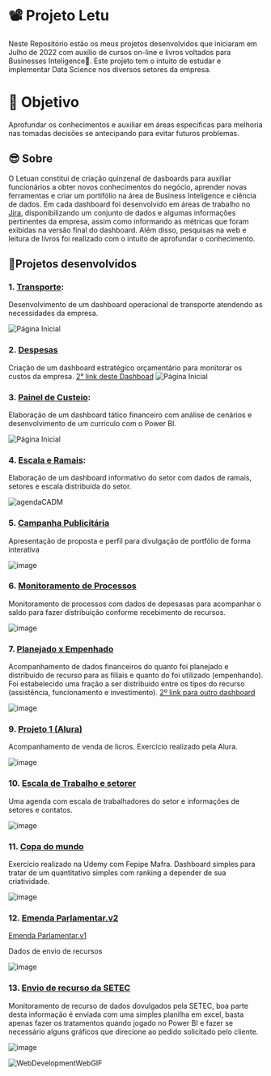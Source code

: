 # 📽 Projeto Letu

Neste Repositório estão os meus projetos desenvolvidos que iniciaram em Julho de 2022 com auxílio de cursos on-line e livros voltados para Businesses Inteligence🧠. Este projeto tem o intuito de estudar e implementar Data Science nos diversos setores da empresa. 




# 🏁 Objetivo

Aprofundar os conhecimentos e auxiliar em áreas específicas para melhoria nas tomadas decisões se antecipando para evitar futuros problemas.




## 😎 Sobre  

O Letuan constitui de criação quinzenal de dasboards para auxiliar funcionários a obter novos conhecimentos do negócio, aprender novas ferramentas e criar um portifólio na área de Business Inteligence e ciência de dados. 
Em cada dashboard foi desenvolvido em áreas de trabalho no [Jira](https://leticiademelo.atlassian.net/jira/software/c/projects/CDES/boards/3?atlOrigin=eyJpIjoiODI0YThjZTU4NDY5NDBhZmI0MTEyZWM1YWQ2MDU4ZTYiLCJwIjoiaiJ9), disponibilizando um conjunto de dados e algumas informações pertinentes da empresa, assim como informando as métricas que foram exibidas na versão final do dashboard. Além disso, pesquisas na web e leitura de livros foi realizado com o intuito de aprofundar o conhecimento.




## 🔮Projetos desenvolvidos  


### 1. [Transporte](https://app.powerbi.com/view?r=eyJrIjoiYjYyMWQ4NGEtY2NiNi00ZTljLTlkZDQtMGY1NWZhZWRjOTIwIiwidCI6IjQ1NDhkNGRjLTBmM2YtNGJkYy1iZDVkLTA3NzUwZTBhMTRhZCJ9&pageName=ReportSection030dd542657455ca690b): 

Desenvolvimento de um dashboard operacional de transporte atendendo as necessidades da empresa.

![Página Inicial](https://github.com/victrovsky/Power-BI/blob/ed516aa103b82ab15f62e6502432aa48be25d835/Captura%20da%20Web_27-11-2022_31640_app.powerbi.com.jpeg)





### 2. [Despesas](https://app.powerbi.com/view?r=eyJrIjoiMThmZWE4NWQtOGRkYy00NTRkLThiY2EtOWFkYWJmMWE2YmQ0IiwidCI6IjQ1NDhkNGRjLTBmM2YtNGJkYy1iZDVkLTA3NzUwZTBhMTRhZCJ9&pageName=ReportSection)

Criação de um dashboard estratégico orçamentário para monitorar os custos da empresa.
[2° link deste Dashboad](https://app.powerbi.com/view?r=eyJrIjoiY2FmYjhmMTUtYmE4ZS00OWRkLWJjZjAtZTVhY2Y4N2ZiNWM1IiwidCI6IjQ1NDhkNGRjLTBmM2YtNGJkYy1iZDVkLTA3NzUwZTBhMTRhZCJ9&embedImagePlaceholder=true)
![Página Inicial](https://github.com/victrovsky/Power-BI/blob/9710ee20bcca4c54515c1ebcfcd9fafd45994ab3/despesa.jpg)





### 3. [Painel de Custeio](https://app.powerbi.com/view?r=eyJrIjoiNzczMmJiZDQtYzg4MC00YjFiLWJmNGItYWY4OGNlNDBjNDFkIiwidCI6IjQ1NDhkNGRjLTBmM2YtNGJkYy1iZDVkLTA3NzUwZTBhMTRhZCJ9&pageName=ReportSectiond35372800580dad00203): 

Elaboração de um dashboard tático financeiro com análise de cenários e desenvolvimento de um currículo com o Power BI.

![Página Inicial](https://github.com/victrovsky/Power-BI/blob/eb28e06fb13dce4df8b8895bbf1bb8d713008502/custeio.jpg)





### 4. [Escala e Ramais](https://app.powerbi.com/view?r=eyJrIjoiNmE5NTM1YjItODU0My00MzNmLThhNWUtMDQ3OTQ0MzU2MjI5IiwidCI6IjQ1NDhkNGRjLTBmM2YtNGJkYy1iZDVkLTA3NzUwZTBhMTRhZCJ9&pageName=ReportSection235be742a827c1619e6e): 

Elaboração de um dashboard informativo do setor com dados de ramais, setores e escala distribuída do setor.

![agendaCADM](https://user-images.githubusercontent.com/119130562/204148392-f61fc288-19a5-4028-9a33-4606caab2bc5.jpg)





### 5. [Campanha Publicitária](https://app.powerbi.com/view?r=eyJrIjoiMDBlNzU2MDQtN2YwOS00MjliLWIyYzgtNjUyZDcxNjNmNjliIiwidCI6IjQ1NDhkNGRjLTBmM2YtNGJkYy1iZDVkLTA3NzUwZTBhMTRhZCJ9)

Apresentação de proposta e perfil para divulgação de portfólio de forma interativa

![image](https://github.com/luanvsky/Painel-Power-BI/assets/119130562/cda0d69d-beab-4bcb-a13c-b4cb96ffa1d9)





### 6. [Monitoramento de Processos](https://app.powerbi.com/view?r=eyJrIjoiNTYzOGM5YTgtZTZjMC00ZmI0LWE4YWItOGZhYzg0MzE5MjUyIiwidCI6IjQ1NDhkNGRjLTBmM2YtNGJkYy1iZDVkLTA3NzUwZTBhMTRhZCJ9)

Monitoramento de processos com dados de depesasas para acompanhar o saldo para fazer distribuição conforme recebimento de recursos.

![image](https://github.com/luanvsky/Painel-Power-BI/assets/119130562/fb992964-7adc-4b33-b5c1-36c982da3109)





### 7. [Planejado x Empenhado](https://app.powerbi.com/view?r=eyJrIjoiNDg4N2VhYzUtNmE5MC00YjViLWFkMGMtODQyOWI1M2U2NjMxIiwidCI6IjQ1NDhkNGRjLTBmM2YtNGJkYy1iZDVkLTA3NzUwZTBhMTRhZCJ9)

Acompanhamento de dados financeiros do quanto foi planejado e distribuido de recurso para as filiais e quanto do foi utilizado (empenhando). Foi estabelecido uma fração a ser distribuido entre os tipos do recurso (assistência, funcionamento e investimento).
[2º link para outro dashboard](https://app.powerbi.com/view?r=eyJrIjoiMjBkNzc1NzctN2RjMC00ZmJiLTk5MWEtMjc2ZjM1NDc1NWI4IiwidCI6IjQ1NDhkNGRjLTBmM2YtNGJkYy1iZDVkLTA3NzUwZTBhMTRhZCJ9)

![image](https://github.com/luanvsky/Painel-Power-BI/assets/119130562/7173b9c3-f52b-45e7-99b4-2a04cc79c24f)





### 9. [Projeto 1 (Alura)](https://app.powerbi.com/view?r=eyJrIjoiNDk2MDYwMDktMjcwMC00YWNhLWFmOWQtMzQ5MTVkZWRlMTM3IiwidCI6IjQ1NDhkNGRjLTBmM2YtNGJkYy1iZDVkLTA3NzUwZTBhMTRhZCJ9)

Acompanhamento de venda de licros. Exercício realizado pela Alura.

![image](https://github.com/luanvsky/Painel-Power-BI/assets/119130562/e12249b6-0bb6-464c-9718-7ab59360a641)





### 10. [Escala de Trabalho e setorer](https://app.powerbi.com/view?r=eyJrIjoiOGY3NDMyZWYtMmQwZi00NjIyLTk2MDctYjMwZWVmMTk1YjI1IiwidCI6IjQ1NDhkNGRjLTBmM2YtNGJkYy1iZDVkLTA3NzUwZTBhMTRhZCJ9)

Uma agenda com escala de trabalhadores do setor e informações de setores e contatos.

![image](https://github.com/luanvsky/Painel-Power-BI/assets/119130562/89295956-668a-40ec-8a00-5d59b629c9da)





### 11. [Copa do mundo](https://app.powerbi.com/view?r=eyJrIjoiYzIyN2ZiMDQtYmE1YS00NzUyLWE2NmUtODEwMzcyZWEwMDVjIiwidCI6IjQ1NDhkNGRjLTBmM2YtNGJkYy1iZDVkLTA3NzUwZTBhMTRhZCJ9&embedImagePlaceholder=true)

Exercício realizado na Udemy com Fepipe Mafra. Dashboard simples para tratar de um quantitativo simples com ranking a depender de sua criatividade.

![image](https://github.com/luanvsky/Painel-Power-BI/assets/119130562/ffa3c935-1204-4e4c-b66e-492510ffbf8b)





### 12. [Emenda Parlamentar.v2](https://app.powerbi.com/view?r=eyJrIjoiZmYyNjhmYmUtNGI2ZS00OWU4LWI4ZWQtODkwZjhiNDU0MDVlIiwidCI6IjQ1NDhkNGRjLTBmM2YtNGJkYy1iZDVkLTA3NzUwZTBhMTRhZCJ9)
[Emenda Parlamentar.v1](https://app.powerbi.com/view?r=eyJrIjoiYThhNzhmMjAtNzBmYS00OTdmLTgyZjEtZmEwMmE0YzgxYmM1IiwidCI6IjQ1NDhkNGRjLTBmM2YtNGJkYy1iZDVkLTA3NzUwZTBhMTRhZCJ9)

Dados de envio de recursos

![image](https://github.com/luanvsky/Painel-Power-BI/assets/119130562/74c49edb-9873-484c-873f-a351da109ab7)





### 13. [Envio de recurso da SETEC](https://app.powerbi.com/view?r=eyJrIjoiYzRmOTk1ZTctODhkOS00YmRjLWI4NjYtN2IzZjQ1NmM5NzY2IiwidCI6IjQ1NDhkNGRjLTBmM2YtNGJkYy1iZDVkLTA3NzUwZTBhMTRhZCJ9)

Monitoramento de recurso de dados dovulgados pela SETEC, boa parte desta informação é enviada com uma simples planilha em excel, basta apenas fazer os tratamentos quando jogado no Power BI e fazer se necessário alguns gráficos que direcione ao pedido solicitado pelo cliente.

![image](https://github.com/luanvsky/Painel-Power-BI/assets/119130562/7603ca7e-e9c1-487a-a837-4ede025e14f8)









![WebDevelopmentWebGIF](https://github.com/luanvsky/Painel-Power-BI/assets/119130562/7599c965-3971-4be2-be59-92859db27d1c) 








